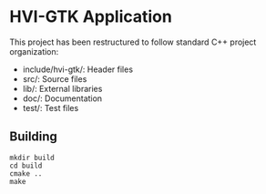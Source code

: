 # HVI-GTK Application

This project has been restructured to follow standard C++ project organization:

- include/hvi-gtk/: Header files
- src/: Source files
- lib/: External libraries
- doc/: Documentation
- test/: Test files

## Building

```
mkdir build
cd build
cmake ..
make
```

